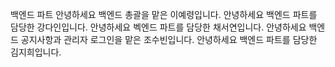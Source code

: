 백엔드 파트
안녕하세요 백엔드 총괄을 맡은 이예령입니다.
안녕하세요 백엔드 파트를 담당한 강다인입니다.
안녕하세요 벡엔드 파트를 담당한 채서연입니다.
안녕하세요 백엔드 공지사항과 관리자 로그인을 맡은 조수빈입니다.
안녕하세요 백엔드 파트를 담당한 김지희입니다.